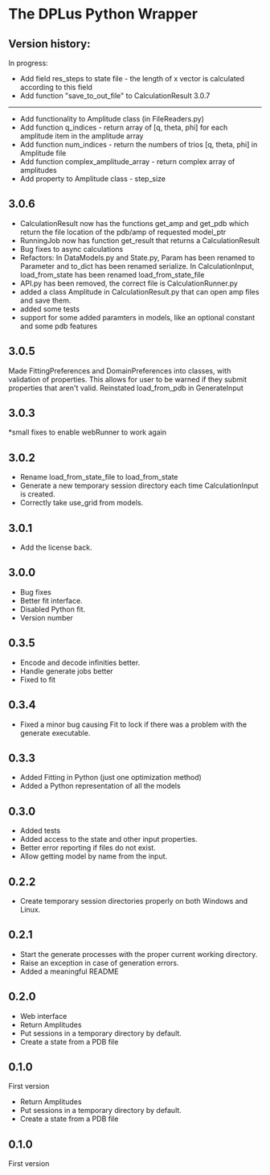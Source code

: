 The DPLus Python Wrapper
=================

Version history:
----------------
In progress:
* Add field res_steps to state file - the length of x vector is calculated according to this field
* Add function "save_to_out_file" to CalculationResult
3.0.7
-----
* Add functionality to Amplitude class (in FileReaders.py) 
* Add function q_indices - return array of [q, theta, phi] for each amplitude item in the amplitude array 
* Add function num_indices - return the numbers of trios [q, theta, phi] in Amplitude file
* Add function complex_amplitude_array - return complex array of amplitudes
* Add property to Amplitude class - step_size


3.0.6
-----

* CalculationResult now has the functions get_amp and get_pdb which return the file location of the pdb/amp of requested model_ptr
* RunningJob now has function get_result that returns a CalculationResult
* Bug fixes to async calculations
* Refactors: In DataModels.py and State.py, Param has been renamed to Parameter and to_dict has been renamed serialize. In 
CalculationInput, load_from_state has been renamed load_from_state_file
* API.py has been removed, the correct file is CalculationRunner.py
* added a class Amplitude in CalculationResult.py that can open amp files and save them.
* added some tests
* support for some added paramters in models, like an optional constant and some pdb features


3.0.5
-----
Made FittingPreferences and DomainPreferences into classes, with validation of properties. This allows for user to be warned if they submit properties that aren't valid.
Reinstated load_from_pdb in GenerateInput

3.0.3
-----
*small fixes to enable webRunner to work again

3.0.2
-----
* Rename load_from_state_file to load_from_state
* Generate a new temporary session directory each time CalculationInput is created.
* Correctly take use_grid from models.

3.0.1
-----
* Add the license back. 

3.0.0
-----
* Bug fixes
* Better fit interface.
* Disabled Python fit.
* Version number 

0.3.5
----
* Encode and decode infinities better.
* Handle generate jobs better
* Fixed to fit

0.3.4
----
* Fixed a minor bug causing Fit to lock if there was a problem with the generate executable.

0.3.3
----
* Added Fitting in Python (just one optimization method)
* Added a Python representation of all the models


0.3.0
----
* Added tests
* Added access to the state and other input properties.
* Better error reporting if files do not exist.
* Allow getting model by name from the input.


0.2.2
----
* Create temporary session directories properly on both Windows and Linux.

0.2.1
----
* Start the generate processes with the proper current working directory.
* Raise an exception in case of generation errors.
* Added a meaningful README

0.2.0
----
* Web interface
* Return Amplitudes
* Put sessions in a temporary directory by default.
* Create a state from a PDB file

0.1.0
----
First version
* Return Amplitudes
* Put sessions in a temporary directory by default.
* Create a state from a PDB file

0.1.0
----
First version
